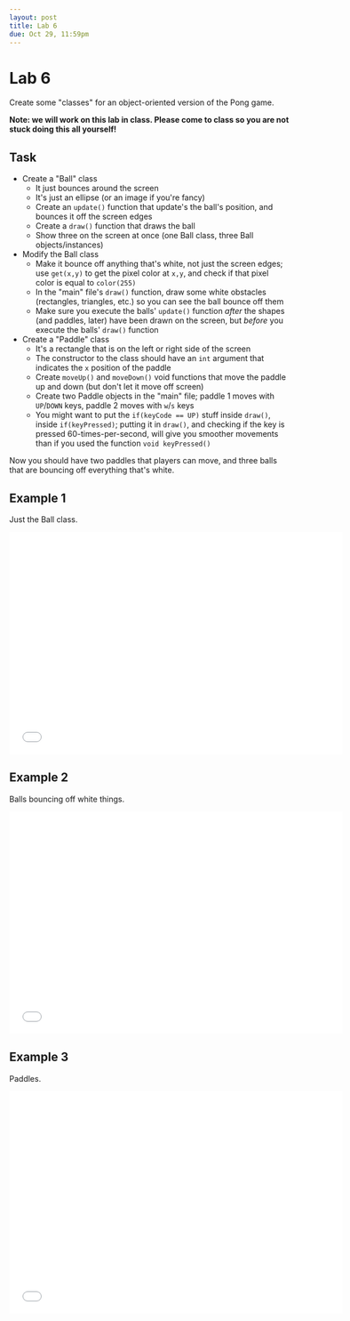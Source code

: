 ```yaml
---
layout: post
title: Lab 6
due: Oct 29, 11:59pm
---
```


# Lab 6

Create some "classes" for an object-oriented version of the Pong game.

**Note: we will work on this lab in class. Please come to class so you are not stuck doing this all yourself!**

## Task

- Create a "Ball" class
  - It just bounces around the screen
  - It's just an ellipse (or an image if you're fancy)
  - Create an `update()` function that update's the ball's position, and bounces it off the screen edges
  - Create a `draw()` function that draws the ball
  - Show three on the screen at once (one Ball class, three Ball objects/instances)
- Modify the Ball class
  - Make it bounce off anything that's white, not just the screen edges; use `get(x,y)` to get the pixel color at `x,y`, and check if that pixel color is equal to `color(255)`
  - In the "main" file's `draw()` function, draw some white obstacles (rectangles, triangles, etc.) so you can see the ball bounce off them
  - Make sure you execute the balls' `update()` function *after* the shapes (and paddles, later) have been drawn on the screen, but *before* you execute the balls' `draw()` function
- Create a "Paddle" class
  - It's a rectangle that is on the left or right side of the screen
  - The constructor to the class should have an `int` argument that indicates the `x` position of the paddle
  - Create `moveUp()` and `moveDown()` void functions that move the paddle up and down (but don't let it move off screen)
  - Create two Paddle objects in the "main" file; paddle 1 moves with `UP`/`DOWN` keys, paddle 2 moves with `w`/`s` keys
  - You might want to put the `if(keyCode == UP)` stuff inside `draw()`, inside `if(keyPressed)`; putting it in `draw()`, and checking if the key is pressed 60-times-per-second, will give you smoother movements than if you used the function `void keyPressed()`

Now you should have two paddles that players can move, and three balls that are bouncing off everything that's white.

## Example 1

Just the Ball class.

<div style="text-align: center">
<iframe src="//player.vimeo.com/video/109916274" width="600"
height="400" frameborder="0" webkitallowfullscreen mozallowfullscreen
allowfullscreen></iframe>
</div>

## Example 2

Balls bouncing off white things.

<div style="text-align: center">
<iframe src="//player.vimeo.com/video/109916315" width="600"
height="400" frameborder="0" webkitallowfullscreen mozallowfullscreen
allowfullscreen></iframe>
</div>

## Example 3

Paddles.

<div style="text-align: center">
<iframe src="//player.vimeo.com/video/109916359" width="600"
height="400" frameborder="0" webkitallowfullscreen mozallowfullscreen
allowfullscreen></iframe>
</div>
